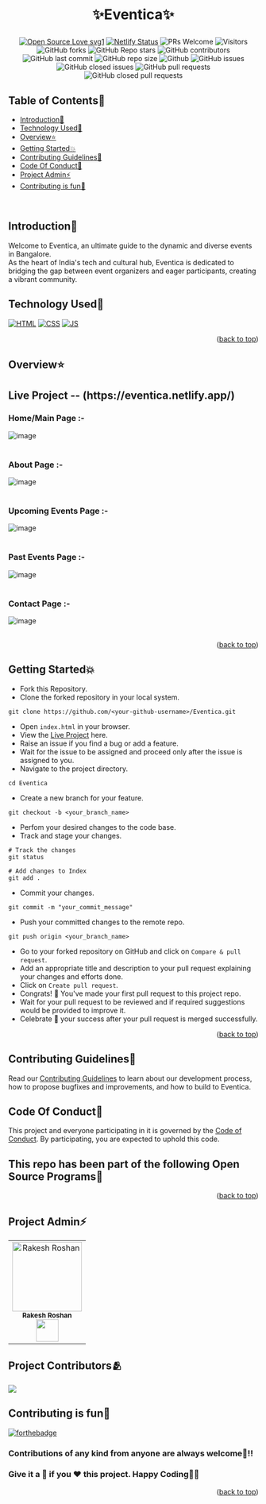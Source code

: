 # <p align="center">✨Eventica✨</p>
<!-------------------------------------------------->
<div align="center">
<p>

[![Open Source Love svg1](https://badges.frapsoft.com/os/v1/open-source.svg?v=103)](https://github.com/ellerbrock/open-source-badges/)
[![Netlify Status](https://api.netlify.com/api/v1/badges/a8c657fc-8eb7-4aa9-b56b-37219cb7bbf8/deploy-status)](https://app.netlify.com/sites/eventica/deploys)
![PRs Welcome](https://img.shields.io/badge/PRs-welcome-brightgreen.svg?style=flat)
![Visitors](https://api.visitorbadge.io/api/visitors?path=Rakesh9100%2FEventica%20&countColor=%23263759&style=flat)
![GitHub forks](https://img.shields.io/github/forks/Rakesh9100/Eventica)
![GitHub Repo stars](https://img.shields.io/github/stars/Rakesh9100/Eventica)
![GitHub contributors](https://img.shields.io/github/contributors/Rakesh9100/Eventica)
![GitHub last commit](https://img.shields.io/github/last-commit/Rakesh9100/Eventica)
![GitHub repo size](https://img.shields.io/github/repo-size/Rakesh9100/Eventica)
![Github](https://img.shields.io/github/license/Rakesh9100/Eventica)
![GitHub issues](https://img.shields.io/github/issues/Rakesh9100/Eventica)
![GitHub closed issues](https://img.shields.io/github/issues-closed-raw/Rakesh9100/Eventica)
![GitHub pull requests](https://img.shields.io/github/issues-pr/Rakesh9100/Eventica)
![GitHub closed pull requests](https://img.shields.io/github/issues-pr-closed/Rakesh9100/Eventica)
</p>
</div>

<!-------------------------------------------------->

<div id="top"></div>

<h2>Table of Contents🧾</h2>

- [Introduction📌](#introduction)
- [Technology Used🚀](#technology-used)
- [Overview⭐](#overview)
- [Getting Started💥](#getting-started)
- [Contributing Guidelines📑](#contributing-guidelines)
- [Code Of Conduct📑](#code-of-conduct)
- [Project Admin⚡](#project-admin)
- [Contributing is fun🧡](#contributing-is-fun)
<br>

<!-------------------------------------------------->

<h2>Introduction📌</h2>

Welcome to Eventica, an ultimate guide to the dynamic and diverse events in Bangalore.<br>As the heart of India's tech and cultural hub, Eventica is dedicated to bridging the gap between event organizers and eager participants, creating a vibrant community.

<!-------------------------------------------------->

<h2>Technology Used🚀</h2>

<p>
  <a href="https://www.w3schools.com/html/"> <img src="https://img.icons8.com/color/70/000000/html-5--v1.png" alt="HTML" /></a>
  <a href="https://www.w3schools.com/css/"> <img src="https://img.icons8.com/color/70/000000/css3.png" alt="CSS" /></a>
  <a href="https://www.w3schools.com/js/"><img src="https://img.icons8.com/color/70/000000/javascript--v1.png" alt="JS" /></a>
</p>
<p align="right">(<a href="#top">back to top</a>)</p>

<!-------------------------------------------------->

<h2>Overview⭐</h2>

<h2>Live Project -- (https://eventica.netlify.app/)</h2>

<h3>Home/Main Page :-</h3>

![image](https://github.com/user-attachments/assets/13a42ec3-2f4e-4d46-b21a-84a91336bebd)<br><br>
<h3>About Page :-</h3>

![image](https://github.com/user-attachments/assets/7d6838a2-9179-4379-9433-00f7a764a2eb)<br><br>
<h3>Upcoming Events Page :-</h3>

![image](https://github.com/user-attachments/assets/72d4eb24-d88e-4132-b905-ca328c930ee5)<br><br>

<h3>Past Events Page :-</h3>

![image](https://github.com/user-attachments/assets/753e82ee-d9d8-4906-af8c-27853afae0cc)<br><br>
<h3>Contact Page :-</h3>

![image](https://github.com/user-attachments/assets/83c206de-77cb-4d61-a3b8-f6cf7180034f)
<br><br>
<p align="right">(<a href="#top">back to top</a>)</p>

<!-------------------------------------------------->

<h2>Getting Started💥</h2>

- Fork this Repository.
- Clone the forked repository in your local system.
```
git clone https://github.com/<your-github-username>/Eventica.git
```
- Open `index.html` in your browser.
- View the [Live Project](https://eventica.netlify.app/) here.
- Raise an issue if you find a bug or add a feature.
- Wait for the issue to be assigned and proceed only after the issue is assigned to you.
- Navigate to the project directory.
```
cd Eventica
```
- Create a new branch for your feature.
```
git checkout -b <your_branch_name>
```
- Perfom your desired changes to the code base.
- Track and stage your changes.
```
# Track the changes
git status

# Add changes to Index
git add .
```
- Commit your changes.
```
git commit -m "your_commit_message"
```
- Push your committed changes to the remote repo.
```
git push origin <your_branch_name>
```
- Go to your forked repository on GitHub and click on `Compare & pull request`.
- Add an appropriate title and description to your pull request explaining your changes and efforts done.
- Click on `Create pull request`.
- Congrats! 🥳 You've made your first pull request to this project repo.
- Wait for your pull request to be reviewed and if required suggestions would be provided to improve it.
- Celebrate 🥳 your success after your pull request is merged successfully.
<p align="right">(<a href="#top">back to top</a>)</p>

<!-------------------------------------------------->

<h2>Contributing Guidelines📑</h2>

Read our [Contributing Guidelines](https://github.com/Rakesh9100/Eventica/blob/main/.github/CONTRIBUTING_GUIDELINES.md) to learn about our development process, how to propose bugfixes and improvements, and how to build to Eventica.

<!-------------------------------------------------->

<h2>Code Of Conduct📑</h2>

This project and everyone participating in it is governed by the [Code of Conduct](https://github.com/Rakesh9100/Eventica/blob/main/.github/CODE_OF_CONDUCT.md). By participating, you are expected to uphold this code.

<!-------------------------------------------------->

<h2>This repo has been part of the following Open Source Programs🥳</h2>

<p align="right">(<a href="#top">back to top</a>)</p>

<!-------------------------------------------------->

<h2>Project Admin⚡</h2>

<table>
<tr>
<td align="center">
<a href="https://github.com/Rakesh9100/"><img src="https://avatars.githubusercontent.com/u/73993775?v=4" height="140px" width="140px" alt="Rakesh Roshan"></a><br><sub><b>Rakesh Roshan</b><br><a href="https://www.linkedin.com/in/rakesh-roshan-9100/"><img src="https://github-production-user-asset-6210df.s3.amazonaws.com/73993775/278833250-adb040ea-e3ef-446e-bcd4-3e8d7d4c0176.png" width="45px" height="45px"></a></sub>
</td>
</tr>
</table>

<!-------------------------------------------------->

<h2>Project Contributors🫂</h2>

<a href="https://github.com/rakesh9100/eventica/graphs/contributors">
  <img src="https://contrib.rocks/image?repo=rakesh9100/eventica" />
</a>

<!-------------------------------------------------->

<h2>Contributing is fun🧡</h2>

[![forthebadge](https://forthebadge.com/images/badges/built-with-love.svg)](https://forthebadge.com)
<h3>Contributions of any kind from anyone are always welcome🌟!!</h3>
<h3>Give it a 🌟 if you ❤ this project. Happy Coding👨‍💻</h3>
<p align="right">(<a href="#top">back to top</a>)</p>

